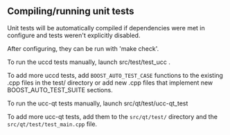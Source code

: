 Compiling/running unit tests
------------------------------------

Unit tests will be automatically compiled if dependencies were met in configure
and tests weren't explicitly disabled.

After configuring, they can be run with 'make check'.

To run the uccd tests manually, launch src/test/test_ucc .

To add more uccd tests, add `BOOST_AUTO_TEST_CASE` functions to the existing
.cpp files in the test/ directory or add new .cpp files that
implement new BOOST_AUTO_TEST_SUITE sections.

To run the ucc-qt tests manually, launch src/qt/test/ucc-qt_test

To add more ucc-qt tests, add them to the `src/qt/test/` directory and
the `src/qt/test/test_main.cpp` file.
